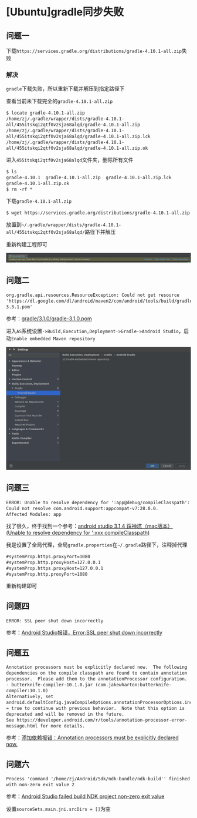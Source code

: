 
# [Ubuntu]gradle同步失败

## 问题一

下载`https://services.gradle.org/distributions/gradle-4.10.1-all.zip`失败

### 解决

`gradle`下载失败，所以重新下载并解压到指定路径下

查看当前未下载完全的`gradle-4.10.1-all.zip`

    $ locate gradle-4.10.1-all.zip
    /home/zj/.gradle/wrapper/dists/gradle-4.10.1-all/455itskqi2qtf0v2sja68alqd/gradle-4.10.1-all.zip
    /home/zj/.gradle/wrapper/dists/gradle-4.10.1-all/455itskqi2qtf0v2sja68alqd/gradle-4.10.1-all.zip.lck
    /home/zj/.gradle/wrapper/dists/gradle-4.10.1-all/455itskqi2qtf0v2sja68alqd/gradle-4.10.1-all.zip.ok

进入`455itskqi2qtf0v2sja68alqd`文件夹，删除所有文件

    $ ls
    gradle-4.10.1  gradle-4.10.1-all.zip  gradle-4.10.1-all.zip.lck  gradle-4.10.1-all.zip.ok
    $ rm -rf *

下载`gradle-4.10.1-all.zip`

    $ wget https://services.gradle.org/distributions/gradle-4.10.1-all.zip

放置到`~/.gradle/wrapper/dists/gradle-4.10.1-all/455itskqi2qtf0v2sja68alqd/`路径下并解压

重新构建工程即可

![](./imgs/gradle-try.png)

## 问题二

    org.gradle.api.resources.ResourceException: Could not get resource 'https://dl.google.com/dl/android/maven2/com/android/tools/build/gradle/3.3.1/gradle-3.3.1.pom'

参考：[gradle/3.1.0/gradle-3.1.0.pom](https://discuss.gradle.org/t/android-studio-could-not-get-resource-https-dl-google-com-dl-android-maven2-com-android-tools-build-gradle-3-1-0-gradle-3-1-0-pom/26734)

进入`AS`系统设置`->Build,Execution,Deployment->Gradle->Android Studio`，启动`Enable embedded Maven repository`

![](./imgs/gradle-maven.png)

## 问题三

    ERROR: Unable to resolve dependency for ':app@debug/compileClasspath': Could not resolve com.android.support:appcompat-v7:28.0.0.
    Affected Modules: app

找了很久，终于找到一个参考：[android studio 3.1.4 踩神坑（mac版本）(Unable to resolve dependency for ':xxx compileClasspath)](https://blog.csdn.net/lckj686/article/details/82751331)

我是设置了全局代理，全局`gradle.properties`在`~/.gradle`路径下，注释掉代理

    #systemProp.https.proxyPort=1080
    #systemProp.http.proxyHost=127.0.0.1
    #systemProp.https.proxyHost=127.0.0.1
    #systemProp.http.proxyPort=1080

重新构建即可

## 问题四

    ERROR: SSL peer shut down incorrectly

参考：[Android Studio报错，Error:SSL peer shut down incorrectly](https://blog.csdn.net/hbwindy/article/details/51378240)

## 问题五

    Annotation processors must be explicitly declared now.  The following dependencies on the compile classpath are found to contain annotation processor.  Please add them to the annotationProcessor configuration.
    - butterknife-compiler-10.1.0.jar (com.jakewharton:butterknife-compiler:10.1.0)
    Alternatively, set android.defaultConfig.javaCompileOptions.annotationProcessorOptions.includeCompileClasspath = true to continue with previous behavior.  Note that this option is deprecated and will be removed in the future.
    See https://developer.android.com/r/tools/annotation-processor-error-message.html for more details.

参考：[添加依赖报错：Annotation processors must be explicitly declared now.](https://blog.csdn.net/qq_31235823/article/details/83028145)

## 问题六

    Process 'command '/home/zj/Android/Sdk/ndk-bundle/ndk-build'' finished with non-zero exit value 2

参考：[Android Studio failed build NDK project non-zero exit value](https://stackoverflow.com/questions/29605029/android-studio-failed-build-ndk-project-non-zero-exit-value)

设置`sourceSets.main.jni.srcDirs = []`为空